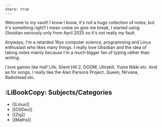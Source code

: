 ```
---
share: true
---
```
Welcome to my vault! I know I know, it's not a huge collection of notes, but it's something right? I mean come on give me break, I started using Obsidian seriously only from April 2025 so it's not really *my* fault.

Anyways, I'm a retarded 16yo computer science, programming and Linux enthusiast who likes many things. I really love Obsidian and the idea of taking notes mainly because I'm a much bigger fan of typing rather than writing.

I love games like Half Life, Silent Hill 2, DOOM, Ultrakill, Yume Nikki etc. And as for songs, I really like the Alan Parsons Project, Queen, Nirvana, Radiohead etc.
## :LiBookCopy: Subjects/Categories
- [[Linux]]
- [[OSDev]]
- [[Zig]]
- [[Maths]]